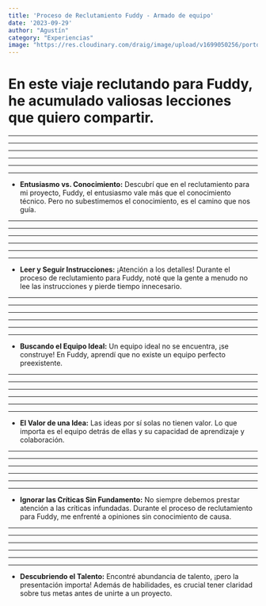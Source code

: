 ```yaml
---
title: 'Proceso de Reclutamiento Fuddy - Armado de equipo'
date: '2023-09-29'
author: "Agustín"
category: "Experiencias"
image: "https://res.cloudinary.com/draig/image/upload/v1699050256/portolio-personal/blog/lufg3s5iozzaaxicp8fk.jpg"
---
```



# **En este viaje reclutando para Fuddy, he acumulado valiosas lecciones que quiero compartir.**
-----------------------------------------------------------------------------
-----------------------------------------------------------------------------
-----------------------------------------------------------------------------
-----------------------------------------------------------------------------
-----------------------------------------------------------------------------
-----------------------------------------------------------------------------

- **Entusiasmo vs. Conocimiento:**
Descubrí que en el reclutamiento para mi proyecto, Fuddy, el entusiasmo vale más que el conocimiento técnico. Pero no subestimemos el conocimiento, es el camino que nos guía.

-----------------------------------------------------------------------------
-----------------------------------------------------------------------------
-----------------------------------------------------------------------------
-----------------------------------------------------------------------------
-----------------------------------------------------------------------------
-----------------------------------------------------------------------------
- **Leer y Seguir Instrucciones:** ¡Atención a los detalles! Durante el proceso de reclutamiento para Fuddy, noté que la gente a menudo no lee las instrucciones y pierde tiempo innecesario.
-----------------------------------------------------------------------------
-----------------------------------------------------------------------------
-----------------------------------------------------------------------------
-----------------------------------------------------------------------------
-----------------------------------------------------------------------------
-----------------------------------------------------------------------------

- **Buscando el Equipo Ideal:** Un equipo ideal no se encuentra, ¡se construye! En Fuddy, aprendí que no existe un equipo perfecto preexistente.
-----------------------------------------------------------------------------
-----------------------------------------------------------------------------
-----------------------------------------------------------------------------
-----------------------------------------------------------------------------
-----------------------------------------------------------------------------
-----------------------------------------------------------------------------
- **El Valor de una Idea:** Las ideas por sí solas no tienen valor. Lo que importa es el equipo detrás de ellas y su capacidad de aprendizaje y colaboración.
-----------------------------------------------------------------------------
-----------------------------------------------------------------------------
-----------------------------------------------------------------------------
-----------------------------------------------------------------------------
-----------------------------------------------------------------------------
-----------------------------------------------------------------------------

- **Ignorar las Críticas Sin Fundamento:** No siempre debemos prestar atención a las críticas infundadas. Durante el proceso de reclutamiento para Fuddy, me enfrenté a opiniones sin conocimiento de causa.
-----------------------------------------------------------------------------
-----------------------------------------------------------------------------
-----------------------------------------------------------------------------
-----------------------------------------------------------------------------
-----------------------------------------------------------------------------
-----------------------------------------------------------------------------
- **Descubriendo el Talento:** Encontré abundancia de talento, ¡pero la presentación importa! Además de habilidades, es crucial tener claridad sobre tus metas antes de unirte a un proyecto.